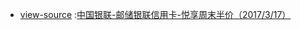 - [view-source](https://taoste.github.io/Hello-World/github/95516.com/) :[中国银联-邮储银联信用卡-悦享周末半价（2017/3/17）](https://static.95516.com/static/page/yhfwb/youchu0317/index.htm)
